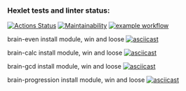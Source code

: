 ### Hexlet tests and linter status:

[![Actions Status](https://github.com/FFire/frontend-project-lvl1/workflows/hexlet-check/badge.svg)](https://github.com/FFire/frontend-project-lvl1/actions)
[![Maintainability](https://api.codeclimate.com/v1/badges/a99a88d28ad37a79dbf6/maintainability)](https://codeclimate.com/github/codeclimate/codeclimate/maintainability)
[![example workflow](https://github.com/FFire/frontend-project-lvl1/actions/workflows/main.yml/badge.svg)](https://github.com/FFire/frontend-project-lvl1/actions)

brain-even install module, win and loose
[![asciicast](https://asciinema.org/a/kuNSVZcMWU8vruybxbfsFBNDT.svg)](https://asciinema.org/a/kuNSVZcMWU8vruybxbfsFBNDT)

brain-calc install module, win and loose
[![asciicast](https://asciinema.org/a/1GTW89CTVstw99wi1TC7UP11Q.svg)](https://asciinema.org/a/1GTW89CTVstw99wi1TC7UP11Q)

brain-gcd install module, win and loose
[![asciicast](https://asciinema.org/a/qKyFgd2pBcKYeam7UIOGxG6wn.svg)](https://asciinema.org/a/qKyFgd2pBcKYeam7UIOGxG6wn)

brain-progression install module, win and loose
[![asciicast](https://asciinema.org/a/n2VD4oMwc3N8ynUM4odkV6de7.svg)](https://asciinema.org/a/n2VD4oMwc3N8ynUM4odkV6de7)
